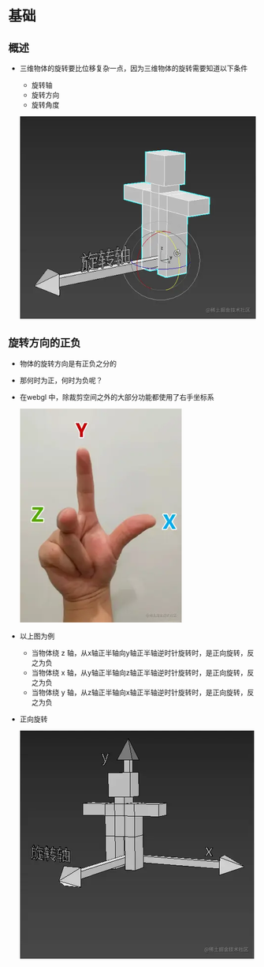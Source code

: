 # 基础

## 概述

+ 三维物体的旋转要比位移复杂一点，因为三维物体的旋转需要知道以下条件

  + 旋转轴
  + 旋转方向
  + 旋转角度

  ![alt text](images/旋转轴.gif)

## 旋转方向的正负

+ 物体的旋转方向是有正负之分的
+ 那何时为正，何时为负呢？
+ 在webgl 中，除裁剪空间之外的大部分功能都使用了右手坐标系

  ![alt text](images/右手坐标系.png)

+ 以上图为例

  + 当物体绕 z 轴，从x轴正半轴向y轴正半轴逆时针旋转时，是正向旋转，反之为负
  + 当物体绕 x 轴，从y轴正半轴向z轴正半轴逆时针旋转时，是正向旋转，反之为负
  + 当物体绕 y 轴，从z轴正半轴向x轴正半轴逆时针旋转时，是正向旋转，反之为负

+ 正向旋转

  ![alt text](images/正向旋转.gif)
